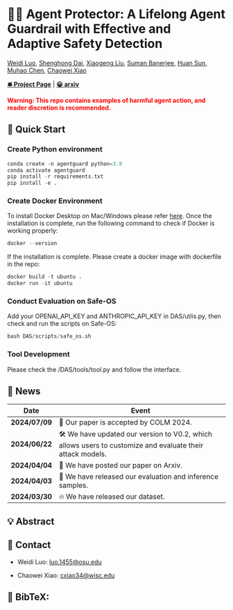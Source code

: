 # ⛓‍💥 Agent Protector: A Lifelong Agent Guardrail with Effective and Adaptive Safety Detection

[Weidi Luo](https://github.com/EddyLuo1232), [Shenghong Dai](https://scholar.google.com/citations?user=GUarSlcAAAAJ&hl=en), [Xiaogeng Liu](https://xiaogeng-liu.com/), [Suman Banerjee](https://pages.cs.wisc.edu/~suman/), [Huan Sun](https://u.osu.edu/ihudas/people/), [Muhao Chen](https://muhaochen.github.io/), [Chaowei Xiao](https://xiaocw11.github.io/)


[**🛎 Project Page**](https://eddyluo1232.github.io/JailBreakV28K/) | [**😀 arxiv**](https://arxiv.org/pdf/2404.03027.pdf)


**<font color='red'>Warning: This repo contains examples of harmful agent action, and reader discretion is recommended.</font>**

## 👻 Quick Start

### Create Python environment
```python
conda create -n agentguard python=3.9
conda activate agentguard
pip install -r requirements.txt
pip install -e .
```

### Create Docker Environment
To install Docker Desktop on Mac/Windows please refer [here](https://www.docker.com/get-started/).
Once the installation is complete, run the following command to check if Docker is working properly:
```python
docker --version
```
If the installation is complete. Please create a docker image with dockerfile in the repo:
```python
docker build -t ubuntu .
docker run -it ubuntu
```

### Conduct Evaluation on Safe-OS
Add your OPENAI_API_KEY and ANTHROPIC_API_KEY in DAS/utlis.py, then check and run the scripts on Safe-OS:
```python
bash DAS/scripts/safe_os.sh
```

### Tool Development
Please check the /DAS/tools/tool.py and follow the interface.


## 📰 News
| Date       | Event    |
|------------|----------|
| **2024/07/09** | 🎉 Our paper is accepted by COLM 2024.|
| **2024/06/22** | 🛠️ We have updated our version to V0.2, which allows users to customize and evaluate their attack models.|
| **2024/04/04** | 🎁 We have posted our paper on Arxiv.|
| **2024/04/03** | 🎉 We have released our evaluation and inference samples.|
| **2024/03/30** | 🔥 We have released our dataset.|


## 💡 Abstract



## 📲 Contact
- Weidi Luo: luo.1455@osu.edu

- Chaowei Xiao: cxiao34@wisc.edu

## 📖 BibTeX:
```python

```
